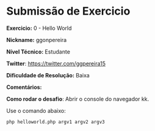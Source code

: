 # Submissão de Exercicio

**Exercicio:** 0 - Hello World

**Nickname:** ggonpereira

**Nível Técnico:** Estudante

**Twitter**: https://twitter.com/ggpereira15

**Dificuldade de Resolução:** Baixa

**Comentários:**

**Como rodar o desafio**: Abrir o console do navegador kk.

Use o comando abaixo: 
```bash
php helloworld.php argv1 argv2 argv3
```